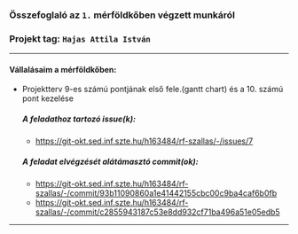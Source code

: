 ### Összefoglaló az `1.` mérföldkőben végzett munkáról

### Projekt tag: `Hajas Attila István`

___

#### Vállalásaim a mérföldkőben: 

 - Projektterv 9-es számú pontjának első fele.(gantt chart) és a 10. számú pont kezelése

    ##### A feladathoz tartozó issue(k):

     - https://git-okt.sed.inf.szte.hu/h163484/rf-szallas/-/issues/7

    ##### A feladat elvégzését alátámasztó commit(ok):

     - https://git-okt.sed.inf.szte.hu/h163484/rf-szallas/-/commit/93b11090860a1e41442155cbc00c9ba4caf6b0fb
     - https://git-okt.sed.inf.szte.hu/h163484/rf-szallas/-/commit/c2855943187c53e8dd932cf71ba496a51e05edb5
___
